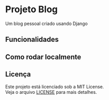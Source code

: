 # Projeto Blog

Um blog pessoal criado usando Django

## Funcionalidades

## Como rodar localmente

## Licença

Este projeto está licenciado sob a MIT License.  
Veja o arquivo [LICENSE](./LICENSE) para mais detalhes.